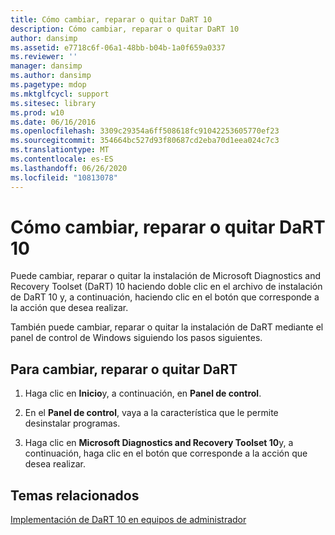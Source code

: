 ```yaml
---
title: Cómo cambiar, reparar o quitar DaRT 10
description: Cómo cambiar, reparar o quitar DaRT 10
author: dansimp
ms.assetid: e7718c6f-06a1-48bb-b04b-1a0f659a0337
ms.reviewer: ''
manager: dansimp
ms.author: dansimp
ms.pagetype: mdop
ms.mktglfcycl: support
ms.sitesec: library
ms.prod: w10
ms.date: 06/16/2016
ms.openlocfilehash: 3309c29354a6ff508618fc91042253605770ef23
ms.sourcegitcommit: 354664bc527d93f80687cd2eba70d1eea024c7c3
ms.translationtype: MT
ms.contentlocale: es-ES
ms.lasthandoff: 06/26/2020
ms.locfileid: "10813078"
---
```

# Cómo cambiar, reparar o quitar DaRT 10


Puede cambiar, reparar o quitar la instalación de Microsoft Diagnostics and Recovery Toolset (DaRT) 10 haciendo doble clic en el archivo de instalación de DaRT 10 y, a continuación, haciendo clic en el botón que corresponde a la acción que desea realizar.

También puede cambiar, reparar o quitar la instalación de DaRT mediante el panel de control de Windows siguiendo los pasos siguientes.

## Para cambiar, reparar o quitar DaRT


1.  Haga clic en **Inicio**y, a continuación, en **Panel de control**.

2.  En el **Panel de control**, vaya a la característica que le permite desinstalar programas.

3.  Haga clic en **Microsoft Diagnostics and Recovery Toolset 10**y, a continuación, haga clic en el botón que corresponde a la acción que desea realizar.

## Temas relacionados


[Implementación de DaRT 10 en equipos de administrador](deploying-dart-10-to-administrator-computers.md)

 

 





